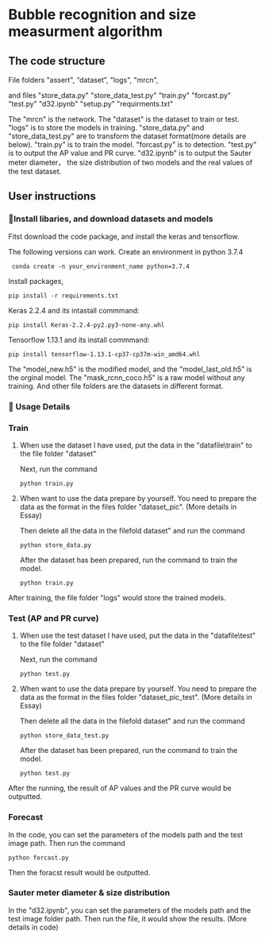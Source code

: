 # Bubble recognition and size measurment algorithm

## The code structure 

File folders "assert",  “dataset”, "logs", "mrcn", 

and files "store_data.py" "store_data_test.py" "train.py" "forcast.py" "test.py" "d32.ipynb" "setup.py" "requirments.txt"

The "mrcn" is the network. The "dataset" is the dataset to train or test. "logs" is to store the models in training.  "store_data.py" and "store_data_test.py" are to transform the dataset format(more details are below). "train.py" is to train the model. "forcast.py" is to detection. "test.py" is to output the AP value and PR curve. "d32.ipynb" is to output the Sauter meter diameter， the size distribution of two models and the real values of the test dataset.

## User instructions

### 📖Install libaries, and download datasets and models

Fitst download the code package, and install the keras and tensorflow.

The following versions can work.
Create an environment in python 3.7.4
```
 conda create -n your_environment_name python=3.7.4
```

Install packages,
```
pip install -r requirements.txt 
```

Keras 2.2.4 and its  intastall commmand:
```
pip install Keras-2.2.4-py2.py3-none-any.whl
```

Tensorflow 1.13.1 and its install commmand:
```
pip install tensorflow-1.13.1-cp37-cp37m-win_amd64.whl
```

The "model_new.h5" is the modified model, and the "model_last_old.h5" is the orginal model. The "mask_rcnn_coco.h5" is a raw model without any training. And other file folders are the datasets in different format.



### 📖 Usage Details

### Train

1. When use the dataset I have used, put the data in the "datafile\train" to the file folder "dataset"

   Next, run the command
   ```
   python train.py
   ```
2. When want to use the data prepare by yourself. You need to prepare the data as the format in the files folder "dataset_pic". (More details in Essay)

   Then delete all the data in the filefold dataset" and run the command
   ```
   python store_data.py
   ```
   After the dataset has been prepared, run the command to train the model.
   ```
   python train.py
   ```
After training, the file folder "logs" would store the trained models.

### Test (AP and PR curve)

1. When use the test dataset I have used, put the data in the "datafile\test" to the file folder "dataset"

   Next, run the command
   ```
   python test.py
   ```
2. When want to use the data prepare by yourself. You need to prepare the data as the format in the files folder "dataset_pic_test". (More details in Essay)

   Then delete all the data in the filefold dataset" and run the command
   ```
   python store_data_test.py
   ```
   After the dataset has been prepared, run the command to train the model.
   ```
   python test.py
   ```
After the running, the result of AP values and the PR curve would be outputted.

### Forecast

   In the code, you can set the parameters of the models path and the test image path. Then run the command
   ```
   python forcast.py
   ```
   Then the foracst result would be outputted.


### Sauter meter diameter & size distribution

   In the "d32.ipynb", you can set the parameters of the models path and the test image folder path. Then run the file, it would show the results. (More details in code)

 
 

 
 
